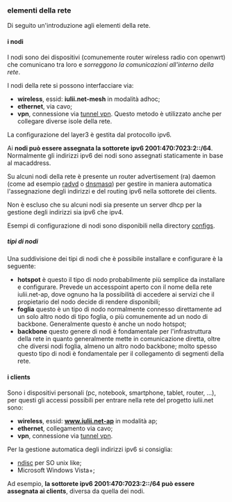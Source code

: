 ### elementi della rete

Di seguito un'introduzione agli elementi della rete.

#### i nodi

I nodi sono dei dispositivi (comunemente router wireless radio con openwrt) che comunicano tra loro e *sorreggono la comunicazioni all'interno della rete*.

I nodi della rete si possono interfacciare via:

* **wireless**, essid: **iulii.net-mesh** in modalità adhoc;
* **ethernet**, via cavo;
* **vpn**, connessione via [tunnel vpn](http://wiki.ninux.org/TincVPN "collegarsi a ninux con una vpn"). Questo metodo è utilizzato anche per collegare diverse isole della rete.

La configurazione del layer3 è gestita dal protocollo ipv6. 

Ai **nodi può essere assegnata la sottorete ipv6 2001:470:7023:2::/64**. Normalmente gli indirizzi ipv6 dei nodi sono assegnati staticamente in base al macaddress. 

Su alcuni nodi della rete è presente un router advertisement (ra) daemon (come ad esempio [radvd](http://www.litech.org/radvd/ "homepage di radvd") o [dnsmasq](http://www.thekelleys.org.uk/dnsmasq/doc.html "homepage di dnsmasq")) per gestire in maniera automatica l'assegnazione degli indirizzi e del routing ipv6 nella sottorete dei clients.

Non è escluso che su alcuni nodi sia presente un server dhcp per la gestione degli indirizzi sia ipv6 che ipv4.

Esempi di configurazione di nodi sono disponibili nella directory [configs](/configs "esempi di configurazione").

##### tipi di nodi
 
Una suddivisione dei tipi di nodi che è possibile installare e configurare è la seguente:

* **hotspot** è questo il tipo di nodo probabilmente più semplice da installare e configurare. Prevede un accesspoint aperto con il nome della rete iulii.net-ap, dove ognuno ha la possibilità di accedere ai servizi che il propietario del nodo decide di rendere disponibili;
* **foglia** questo è un tipo di nodo normalmente connesso direttamente ad un solo altro nodo di tipo foglia, o più comunemente ad un nodo di backbone. Generalmente questo è anche un nodo hotspot;
* **backbone** questo genere di nodi è fondamentale per l'infrastruttura della rete in quanto generalmente mette in comunicazione diretta, oltre che diversi nodi foglia, almeno un altro nodo backbone; molto spesso questo tipo di nodi è fondamentale per il collegamento di segmenti della rete.
 
#### i clients
 
Sono i dispositivi personali (pc, notebook, smartphone, tablet, router, ...), per questi gli accessi possibili per entrare nella rete del progetto iulii.net sono:

* **wireless**, essid: **www.iulii.net-ap** in modalità ap;
* **ethernet**, collegamento via cavo;
* **vpn**, connessione via [tunnel vpn](http://wiki.ninux.org/TincVPN "collegarsi a ninux con una vpn").

Per la gestione automatica degli indirizzi ipv6 si consiglia:

* [ndisc](http://www.remlab.net/ndisc6/ "ndisc") per SO unix like;
* Microsoft Windows Vista+;

Ad esempio, **la sottorete ipv6 2001:470:7023:2::/64 può essere assegnata ai clients**, diversa da quella dei nodi.

